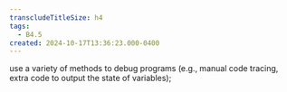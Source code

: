 ```yaml
---
transcludeTitleSize: h4
tags:
  - B4.5
created: 2024-10-17T13:36:23.000-0400
---
```

use a variety of methods to debug programs (e.g., manual code tracing, extra code to output the state of variables);